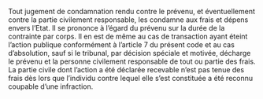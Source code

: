 Tout jugement de condamnation rendu contre le prévenu, et éventuellement contre la partie civilement responsable, les condamne aux frais et dépens envers l’Etat. Il se prononce à l’égard du prévenu sur la durée de la contrainte par corps.
Il en est de même au cas de transaction ayant éteint l’action publique conformément à l’article 7 du présent code et au cas d’absolution, sauf si le tribunal, par décision spéciale et motivée, décharge le prévenu et la personne civilement responsable de tout ou partie des frais.
La partie civile dont l’action a été déclarée recevable n’est pas tenue des frais dès lors que l’individu contre lequel elle s’est constituée a été reconnu coupable d’une infraction.